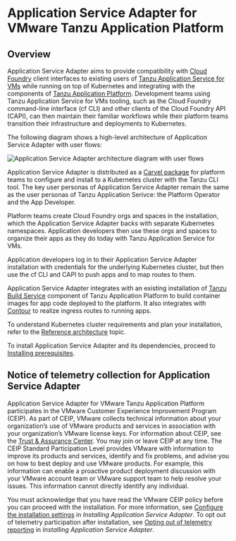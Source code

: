 # Application Service Adapter for VMware Tanzu Application Platform

## Overview

Application Service Adapter aims to provide compatibility with [Cloud Foundry](https://www.cloudfoundry.org/) client interfaces to existing users of [Tanzu Application Service for VMs](https://tanzu.vmware.com/application-service) while running on top of Kubernetes and integrating with the components of [Tanzu Application Platform](https://tanzu.vmware.com/application-platform). Development teams using Tanzu Application Service for VMs tooling, such as the Cloud Foundry command-line interface (cf CLI) and other clients of the Cloud Foundry API (CAPI), can then maintain their familiar workflows while their platform teams transition their infrastructure and deployments to Kubernetes.

The following diagram shows a high-level architecture of Application Service Adapter with user flows:

![Application Service Adapter architecture diagram with user flows](images/architecture.png)

Application Service Adapter is distributed as a [Carvel package](https://carvel.dev/) for platform teams to configure and install to a Kubernetes cluster with the Tanzu CLI tool. The key user personas of Application Service Adapter remain the same as the user personas of Tanzu Application Serivce: the Platform Operator and the App Developer.

Platform teams create Cloud Foundry orgs and spaces in the installation, which the Application Service Adapter backs with separate Kubernetes namespaces. Application developers then use these orgs and spaces to organize their apps as they do today with Tanzu Application Service for VMs.

Application developers log in to their Application Service Adapter installation with credentials for the underlying Kubernetes cluster, but then use the cf CLI and CAPI to push apps and to map routes to them.

Application Service Adapter integrates with an existing installation of [Tanzu Build Service](https://tanzu.vmware.com/build-service) component of Tanzu Application Platform to build container images for app code deployed to the platform. It also integrates with [Contour](https://projectcontour.io/) to realize ingress routes to running apps.

To understand Kubernetes cluster requirements and plan your installation, refer
to the [Reference architecture](reference-architecture.md) topic.

To install Application Service Adapter and its dependencies, proceed to [Installing prerequisites](install-prerequisites.md).

## <a id='telemetry-notice'></a> Notice of telemetry collection for Application Service Adapter

[//]: # (This following text came from legal. Do not edit it.)

Application Service Adapter for VMware Tanzu Application Platform participates in the VMware Customer Experience Improvement Program (CEIP).
As part of CEIP, VMware collects technical information about your organization’s use of VMware
products and services in association with your organization’s VMware license keys.
For information about CEIP, see the [Trust & Assurance Center](https://www.vmware.com/solutions/trustvmware/ceip.html).
You may join or leave CEIP at any time.
The CEIP Standard Participation Level provides VMware with information to improve its products and
services, identify and fix problems, and advise you on how to best deploy and use VMware products.
For example, this information can enable a proactive product deployment discussion with your VMware
account team or VMware support team to help resolve your issues.
This information cannot directly identify any individual.

[//]: # (The text above came from legal. Do not edit it.)

You must acknowledge that you have read the VMware CEIP policy before you can proceed with the
installation.
For more information, see [Configure the installation settings](install.md#configure-installation-settings) in _Installing Application Service Adapter_.
To opt out of telemetry participation after installation, see
[Opting out of telemetry reporting](install.md#opt-out-telemetry) in _Installing Application Service Adapter_.
